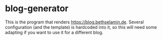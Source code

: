 # blog-generator

This is the program that renders https://blog.bethselamin.de. Several configuration (and the template) is hardcoded into it, so this will need some adapting if you want to use it for a different blog.

